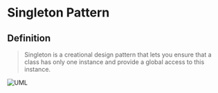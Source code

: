 # Singleton Pattern

## Definition

> Singleton is a creational design pattern that lets you ensure that a class has only one instance and provide a global access to this instance.


![UML](https://upload.wikimedia.org/wikipedia/commons/f/fb/Singleton_UML_class_diagram.svg)